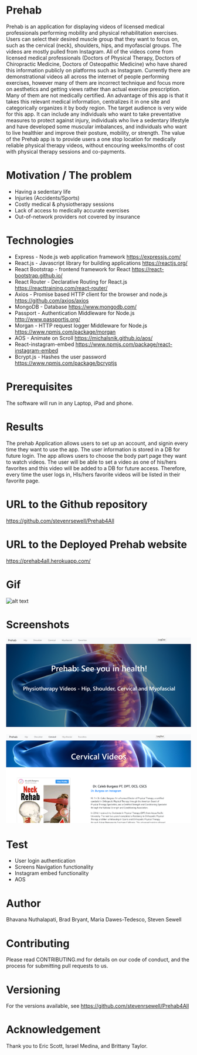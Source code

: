 # Prehab
Prehab is an application for displaying videos of licensed medical professionals performing mobility and physical rehabilitation exercises. Users can select their desired muscle group that they want to focus on, such as the cervical (neck), shoulders, hips, and myofascial groups.
The videos are mostly pulled from Instagram. All of the videos come from licensed medical professionals (Doctors of Physical Therapy, Doctors of Chiropractic Medicine, Doctors of Osteopathic Medicine) who have shared this information publicly on platforms such as Instagram. 
Currently there are demonstrational videos all across the internet of people performing exercises, however many of them are incorrect technique and focus more on aesthetics and getting views rather than actual exercise prescription. Many of them are not medically certified. An advantage of this app is that it takes this relevant medical information, centralizes it in one site and categorically organizes it by body region. 
The target audience is very wide for this app. It can include any individuals who want to take preventative measures to protect against injury, individuals who live a sedentary lifestyle and have developed some muscular imbalances, and individuals who want to live healthier and improve their posture, mobility, or strength. 
The value of the Prehab app is to provide users a one stop location for medically reliable physical therapy videos, without encouring weeks/months of cost with physical therapy sessions and co-payments. 
 
# Motivation / The problem 
* Having a sedentary life
* Injuries (Accidents/Sports)
* Costly medical & physiotherapy sessions
* Lack of access to medically accurate exercises
* Out-of-network providers not covered by insurance 
# Technologies
* Express - Node.js web application framework
            https://expressjs.com/
* React.js - Javascript library for building applications
             https://reactjs.org/
* React Bootstrap - frontend framework for React
                    https://react-bootstrap.github.io/
* React Router - Declarative Routing for React.js
                 https://reacttraining.com/react-router/
* Axios -  Promise based HTTP client for the browser and node.js
           https://github.com/axios/axios
* MongoDB - Database
            https://www.mongodb.com/
* Passport - Authentication Middleware for Node.js
             http://www.passportjs.org/
* Morgan - HTTP request logger Middleware for Node.js
           https://www.npmjs.com/package/morgan
* AOS - Animate on Scroll
        https://michalsnik.github.io/aos/
* React-instagram-embed 
        https://www.npmjs.com/package/react-instagram-embed
* Bcrypt.js - Hashes the user password 
        https://www.npmjs.com/package/bcryptjs

# Prerequisites
The software will run in any Laptop, iPad and phone.
# Results
The prehab Application allows users to set up an account, and signin every time they want to use the app. The user information is stored in a DB for future login.
The app allows users to choose the body part page they want to watch videos. The user will be able to set a video as one of his/hers favorites and this video will be added to a DB for future access. Therefore, every time the user logs in, HIs/hers favorite videos will be listed in their favorite page. 
# URL to the Github repository
https://github.com/stevenrsewell/Prehab4All
# URL to the Deployed Prehab website
https://prehab4all.herokuapp.com/
# Gif
![alt text](./client/public/Screenshot_animated.gif "xxx")
# Screenshots
![alt text](./client/public/Screenshot_splash_page.png "xxx")<br><br>
![alt text](./client/public/Screenshot_cervical.png "xxx")
# Test
  * User login authentication
  * Screens Navigation functionality  
  * Instagram embed functionality
  * AOS 
# Author
Bhavana Nuthalapati, Brad Bryant, Maria Dawes-Tedesco, Steven Sewell
# Contributing
Please read CONTRIBUTING.md for details on our code of conduct, and the process for submitting pull requests to us.
# Versioning
For the versions available, see https://github.com/stevenrsewell/Prehab4All
# Acknowledgement
Thank you to Eric Scott, Israel Medina, and Brittany Taylor.

